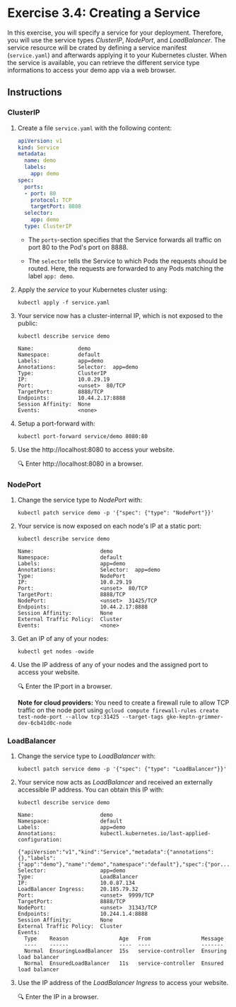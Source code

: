 # Exercise 3.4: Creating a Service

In this exercise, you will specify a service for your deployment.
Therefore, you will use the service types *ClusterIP*, *NodePort*, and *LoadBalancer*.
The service resource will be crated by defining a service manifest (`service.yaml`) and afterwards 
applying it to your Kubernetes cluster.
When the service is available, you can retrieve the different 
service type informations to access your demo app via a web browser.


## Instructions

### ClusterIP
1. Create a file `service.yaml` with the following content:

    ```yaml
    apiVersion: v1
    kind: Service
    metadata:
      name: demo
      labels:
        app: demo
    spec:
      ports:
      - port: 80
        protocol: TCP
        targetPort: 8888
      selector:
        app: demo
      type: ClusterIP
    ```

    * The `ports`-section specifies that the Service forwards all traffic on port 80 to the Pod's port on 8888.

    * The `selector` tells the Service to which Pods the requests should be routed. Here, the requests are forwarded to any Pods matching the label `app: demo`.

1. Apply the *service* to your Kubernetes cluster using: 
    
    ```console
    kubectl apply -f service.yaml
    ```

1. Your service now has a cluster-internal IP, which is not exposed to the public:

    ```console
    kubectl describe service demo
    ```

    ```source
    Name:              demo
    Namespace:         default
    Labels:            app=demo
    Annotations:       Selector:  app=demo
    Type:              ClusterIP
    IP:                10.0.29.19
    Port:              <unset>  80/TCP
    TargetPort:        8888/TCP
    Endpoints:         10.44.2.17:8888
    Session Affinity:  None
    Events:            <none>
    ```

1. Setup a port-forward with:

    ```console
    kubectl port-forward service/demo 8080:80
    ```

1. Use the http://localhost:8080 to access your website.

    :mag: Enter http://localhost:8080 in a browser.

### NodePort

1. Change the service type to *NodePort* with:

    ```console
    kubectl patch service demo -p '{"spec": {"type": "NodePort"}}'
    ```

1. Your service is now exposed on each node's IP at a static port:

    ```console
    kubectl describe service demo
    ```

    ```source
    Name:                     demo
    Namespace:                default
    Labels:                   app=demo
    Annotations:              Selector:  app=demo
    Type:                     NodePort
    IP:                       10.0.29.19
    Port:                     <unset>  80/TCP
    TargetPort:               8888/TCP
    NodePort:                 <unset>  31425/TCP
    Endpoints:                10.44.2.17:8888
    Session Affinity:         None
    External Traffic Policy:  Cluster
    Events:                   <none>
    ```

1. Get an IP of any of your nodes:

    ```console
    kubectl get nodes -owide
    ```

1. Use the IP address of any of your nodes and the assigned port to access your website.

    :mag: Enter the IP:port in a browser.

    **Note for cloud providers:**
    You need to create a firewall rule to allow TCP traffic on the node port using
    `gcloud compute firewall-rules create test-node-port --allow tcp:31425 --target-tags gke-keptn-grimmer-dev-6cb41d0c-node`

### LoadBalancer

1. Change the service type to *LoadBalancer* with:

    ```console
    kubectl patch service demo -p '{"spec": {"type": "LoadBalancer"}}'
    ```

1. Your service now acts as *LoadBalancer* and received an externally accessible IP address. You can obtain this IP with:

    ```console
    kubectl describe service demo
    ```

    ```source
    Name:                     demo
    Namespace:                default
    Labels:                   app=demo
    Annotations:              kubectl.kubernetes.io/last-applied-configuration:
                                {"apiVersion":"v1","kind":"Service","metadata":{"annotations":{},"labels":{"app":"demo"},"name":"demo","namespace":"default"},"spec":{"por...
    Selector:                 app=demo
    Type:                     LoadBalancer
    IP:                       10.0.87.134
    LoadBalancer Ingress:     20.185.79.32
    Port:                     <unset>  9999/TCP
    TargetPort:               8888/TCP
    NodePort:                 <unset>  31343/TCP
    Endpoints:                10.244.1.4:8888
    Session Affinity:         None
    External Traffic Policy:  Cluster
    Events:
      Type    Reason                Age   From                Message
      ----    ------                ----  ----                -------
      Normal  EnsuringLoadBalancer  15s   service-controller  Ensuring load balancer
      Normal  EnsuredLoadBalancer   11s   service-controller  Ensured load balancer
    ```

1. Use the IP address of the *LoadBalancer Ingress* to access your website.

    :mag: Enter the IP in a browser.
